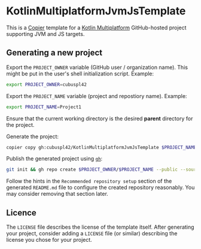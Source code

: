 # KotlinMultiplatformJvmJsTemplate

This is a [Copier](https://copier.readthedocs.io/) template for a [Kotlin Multiplatform](https://kotlinlang.org/docs/multiplatform.html) GitHub-hosted project supporting JVM and JS targets.

## Generating a new project

Export the `PROJECT_OWNER` variable (GitHub user / organization name). This might be put in the user's shell initialization script. Example:

```sh
export PROJECT_OWNER=cubuspl42
```

Export the `PROJECT_NAME` variable (project and repostiory name). Example:

```sh
export PROJECT_NAME=Project1
```

Ensure that the current working directory is the desired **parent** directory for the project.

Generate the project:

```sh
copier copy gh:cubuspl42/KotlinMultiplatformJvmJsTemplate $PROJECT_NAME -d project_owner=$PROJECT_OWNER -d project_name=$PROJECT_NAME --trust
```

Publish the generated project using [`gh`](https://cli.github.com/manual/gh_repo_create):

```sh
git init && gh repo create $PROJECT_OWNER/$PROJECT_NAME --public --source=.
```

Follow the hints in the `Recommended repository setup` section of the generated `README.md` file to configure the created repository reasonably. You may consider removing that section later.

## Licence

The `LICENSE` file describes the license of the template itself. After generating your project, consider adding a `LICENSE` file (or similar) describing the license you chose for your project.
